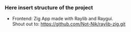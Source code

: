 ### Here insert structure of the project

* Frontend: Zig App made with Raylib and Raygui. <br>
Shout out to: https://github.com/Not-Nik/raylib-zig.git